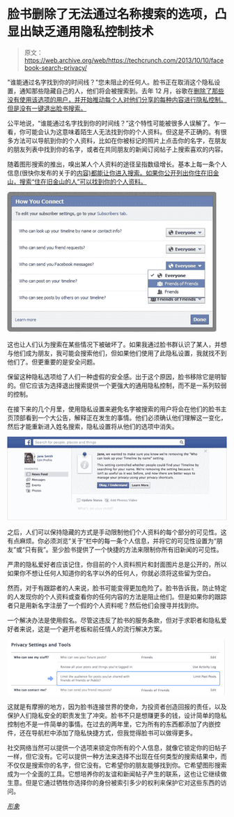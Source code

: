 # 脸书删除了无法通过名称搜索的选项，凸显出缺乏通用隐私控制技术

> 原文：<https://web.archive.org/web/https://techcrunch.com/2013/10/10/facebook-search-privacy/>

"谁能通过名字找到你的时间线？"您未阻止的任何人。脸书正在取消这个隐私设置，通知那些隐藏自己的人，他们将会被搜索到。去年 12 月，谷歌在[删除了那些没有使用该选项的用户，并开始推动每个人对他们分享的每种内容进行隐私控制。但是没有一键退出脸书搜索。](https://web.archive.org/web/20230207163548/http://newsroom.fb.com/News/547/Better-Controls-for-Managing-Your-Content)

公平地说，“谁能通过名字找到你的时间线？”这个特性可能被很多人误解了。乍一看，你可能会认为这意味着陌生人无法找到你的个人资料。但这是不正确的。有很多方法可以导航到你的个人资料，比如在你被标记的照片上点击你的名字，在朋友的朋友列表中找到你的名字，或者在共同朋友的新闻订阅帖子上搜索喜欢的内容。

随着图形搜索的推出，嗅出某人个人资料的途径呈指数级增长。基本上每一条个人信息(很快你发布的关于的[内容)都能让你进入搜索。如果你公开列出你住在旧金山，搜索“住在旧金山的人”可以找到你的个人资料。](https://web.archive.org/web/20230207163548/https://techcrunch.com/2013/09/30/graph-search-posts/)

![1011av-how-you-connect](img/384fe2b5dbfc2a1357428b115a792337.png)

这也让人们认为搜索在某些情况下被破坏了。如果我通过脸书群认识了某人，并想与他们成为朋友，我可能会搜索他们，但如果他们使用了此隐私设置，我就找不到他们了。但更重要的是安全问题。

保留这种隐私选项给了人们一种虚假的安全感。出于这个原因，脸书移除它是明智的。但它应该为选择退出搜索提供一个更强大的通用隐私控制，而不是一系列较弱的控制。

在接下来的几个月里，使用隐私设置来避免名字被搜索的用户将会在他们的脸书主页顶部看到一个大公告，解释正在发生的事情。他们必须确认他们理解这一变化，然后才能重新进入姓名搜索，隐私设置将从他们的选项中消失。

![DisplayMedia](img/5a554fff38963011abf23d1081526692.png)

之后，人们可以保持隐藏的方式是手动限制他们个人资料的每个部分的可见性。这有点麻烦。你必须浏览“关于”栏中的每一条个人信息，并将它的可见性设置为“朋友”或“只有我”。至少脸书提供了一个快捷的方法来限制你所有旧新闻的可见性。

严肃的隐私爱好者应该记住，你目前的个人资料照片和封面图片总是公开的，所以如果你不想让任何人知道你的名字以外的任何人，你就必须将这些留为空白。

然而，对于有跟踪者的人来说，脸书可能变得更加危险了。脸书告诉我，防止特定的人发现你的个人资料或查看你的任何内容的方法是阻止他们。但是如果你的跟踪者只是用新名字注册了一个假的个人资料呢？然后他们会搜寻并找到你。

一个解决办法是使用假名。尽管这违反了脸书的服务条款，但对于求职者和隐私爱好者来说，这是一个避开老板和前任情人的流行解决方案。

![limit audience](img/b50c688c3f70c21afd6e3bbf0b11c58a.png)

这就是有摩擦的地方，因为脸书连接世界的使命，为投资者创造回报的责任，以及保护人们隐私安全的职责发生了冲突。脸书不只是想赚更多的钱，设计简单的隐私控制也不是一件简单的事情。在过去的两年里，它为所有的东西都添加了内嵌控件，还在导航栏中添加了隐私快捷方式，但我觉得脸书可以做得更多。

社交网络当然可以提供一个选项来锁定你所有的个人信息，就像它锁定你的旧帖子一样，但它没有。它可以提供一种方法来选择不出现在任何类型的搜索结果中，而不仅仅是搜索你的名字，但它没有。它希望你的朋友能够找到你。它希望图形搜索成为一个全面的工具。它想培养你的友谊和新闻帖子产生的联系，这也让它继续做生意。但是它通过牺牲你选择你的身份被索引多少的权利来保护它对这些东西的访问。

*[形象](https://web.archive.org/web/20230207163548/http://www.unc.edu/courses/2010fall/law/357c/001/socialmedia/facebook.html)*